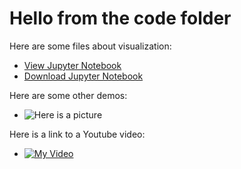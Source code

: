# Hello from the code folder

Here are some files about visualization:
- [View Jupyter Notebook](MatplotlibGraphExamplesS1.html)
- [Download Jupyter Notebook](MatplotlibGraphExamplesS1.ipynb)

Here are some other demos:
- ![Here is a picture](banner-9.jpq)

Here is a link to a Youtube video:
- [![My Video](https://img.youtube.com/vi/K9fKttKmz8A/0.jpg)](http://www.youtube.com/watch?v=K9fKttKmz8A)
